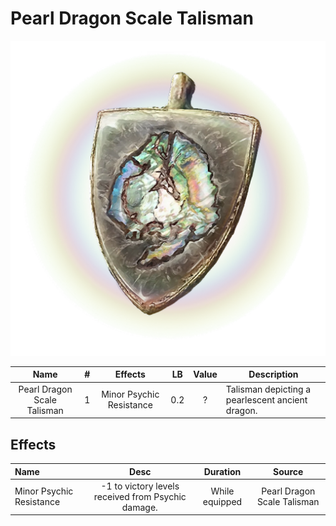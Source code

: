 # Pearl Dragon Scale Talisman

![Copyrighted Image](PearlDragonScaleTalisman.png)

|            Name            | # |         Effects         | LB | Value | Description                                      |
| :-------------------------: | :-: | :----------------------: | :-: | :---: | ------------------------------------------------ |
| Pearl Dragon Scale Talisman | 1 | Minor Psychic Resistance | 0.2 |   ?   | Talisman depicting a pearlescent ancient dragon. |

## Effects

| Name                     |                        Desc                        |    Duration    |           Source           |
| :----------------------- | :------------------------------------------------: | :------------: | :-------------------------: |
| Minor Psychic Resistance | -1 to victory levels received from Psychic damage. | While equipped | Pearl Dragon Scale Talisman |
